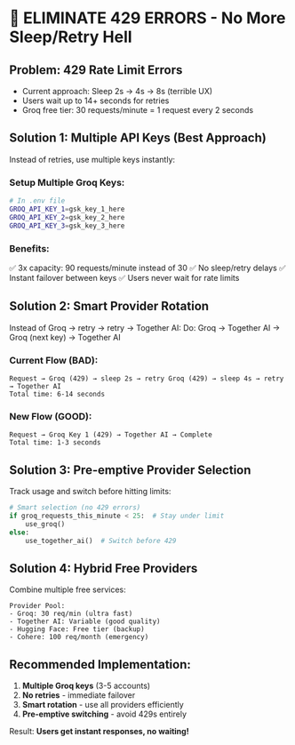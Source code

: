 # 🚀 ELIMINATE 429 ERRORS - No More Sleep/Retry Hell

## Problem: 429 Rate Limit Errors
- Current approach: Sleep 2s → 4s → 8s (terrible UX)
- Users wait up to 14+ seconds for retries
- Groq free tier: 30 requests/minute = 1 request every 2 seconds

## Solution 1: Multiple API Keys (Best Approach)
Instead of retries, use multiple keys instantly:

### Setup Multiple Groq Keys:
```bash
# In .env file
GROQ_API_KEY_1=gsk_key_1_here
GROQ_API_KEY_2=gsk_key_2_here  
GROQ_API_KEY_3=gsk_key_3_here
```

### Benefits:
✅ 3x capacity: 90 requests/minute instead of 30
✅ No sleep/retry delays
✅ Instant failover between keys
✅ Users never wait for rate limits

## Solution 2: Smart Provider Rotation
Instead of Groq → retry → retry → Together AI:
Do: Groq → Together AI → Groq (next key) → Together AI

### Current Flow (BAD):
```
Request → Groq (429) → sleep 2s → retry Groq (429) → sleep 4s → retry → Together AI
Total time: 6-14 seconds
```

### New Flow (GOOD):
```
Request → Groq Key 1 (429) → Together AI → Complete
Total time: 1-3 seconds
```

## Solution 3: Pre-emptive Provider Selection
Track usage and switch before hitting limits:

```python
# Smart selection (no 429 errors)
if groq_requests_this_minute < 25:  # Stay under limit
    use_groq()
else:
    use_together_ai()  # Switch before 429
```

## Solution 4: Hybrid Free Providers
Combine multiple free services:

```
Provider Pool:
- Groq: 30 req/min (ultra fast)
- Together AI: Variable (good quality)  
- Hugging Face: Free tier (backup)
- Cohere: 100 req/month (emergency)
```

## Recommended Implementation:
1. **Multiple Groq keys** (3-5 accounts)
2. **No retries** - immediate failover
3. **Smart rotation** - use all providers efficiently
4. **Pre-emptive switching** - avoid 429s entirely

Result: **Users get instant responses, no waiting!**
